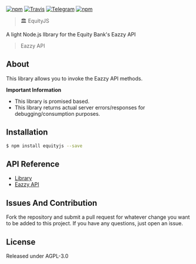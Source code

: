 [![npm](https://img.shields.io/npm/v/equityjs.svg?style=flat-square)](https://www.npmjs.com/package/equityjs)
[![Travis](https://img.shields.io/travis/kamikazechaser/EquityJS.svg?style=flat-square)](https://travis-ci.org/kamikazechaser/EquityJs)
[![Telegram](http://img.shields.io/badge/Telegram-@kamikazechaser-00aced.svg?style=flat-square)](https://telegram.me/kamikazechaser)
[![npm](https://img.shields.io/npm/l/equityjs.svg?style=flat-square)](https://github.com/kamikazechaser/EquityJs/blob/master/LICENSE)


> 🏛 EquityJS

A light Node.js llbrary for the Equity Bank's Eazzy API

> Eazzy API

## About

This library allows you to invoke the Eazzy API methods.

**Important Information**

- This library is promised based.
- This library returns actual server errors/responses for debugging/consumption purposes.
 

## Installation

```bash
$ npm install equityjs --save
```

## API Reference

- [Library](https://github.com/kamikazechaser/equityJS/blob/master/doc/api.md)
- [Eazzy API](https://developers.equitybankgroup.com/apis)

## Issues And Contribution

Fork the repository and submit a pull request for whatever change you want to be added to this project. If you have any questions, just open an issue.

## License

Released under AGPL-3.0
